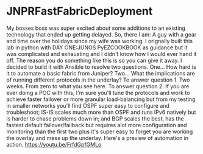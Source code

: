 # JNPRFastFabricDeployment
My bosses boss was super excited about some additions to an existing technology that ended up getting delayed. So, there I am: A guy with a gear and time over the holidays since my wife was working.
I orignally built this lab in python with DAY ONE:JUNOS PyEZCOOKBOOK as guidance but it was complicated and exhausting and I didn't know how I would ever hand it off. The reason you do something like this is so you can give it away.
I decided to build it with Ansible to resolve two questions. One... How hard is it to automate a basic fabric from Juniper? Two... What the implications are of running different protocols in the underlay?
To answer question 1. Two weeks. From zero to what you see here.
To answer question 2. If you are ever doing a POC with this, I'm sure you'll tune the protocols and work to achieve faster failover or more granular load-balancing but from my testing in smaller networks you'll find OSPF super easy to configure and troubleshoot; IS-IS scales much more than OSPF and runs IPv6 natively but is harder to chase problems down in; and BGP scales the best, has the fastest default failover/failback but requires alot more configuration and monitoring than the first two plus it's super easy to forget you are working the overlay and mess up the underlay.
Here's a preview of automation in action. https://youtu.be/FrfdGpfGMLo
